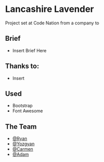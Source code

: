 # Lancashire Lavender

Project set at Code Nation from a company to 


## Brief

- Insert Brief Here

## Thanks to:

- Insert


## Used 

- Bootstrap
- Font Awesome 


## The Team

- [@Ryan](https://github.com/ryan_farrell)
- [@Yozgyan](https://github.com/Yozgyan)
- [@Carmen](https://github.com/cmcharnley)
- [@Adam](https://github.com/ryan_farrell)
    